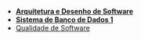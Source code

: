 * [**Arquitetura e Desenho de Software**](index/arquitetura.md)
* [**Sistema de Banco de Dados 1**](index/bancos1.md)
* [Qualidade de Software](index/qualidade.md)